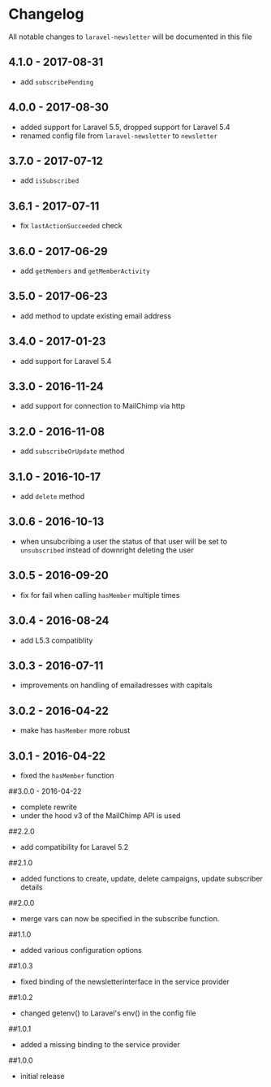 # Changelog

All notable changes to `laravel-newsletter` will be documented in this file

## 4.1.0 - 2017-08-31

- add `subscribePending`

## 4.0.0 - 2017-08-30

- added support for Laravel 5.5, dropped support for Laravel 5.4
- renamed config file from `laravel-newsletter` to `newsletter`

## 3.7.0 - 2017-07-12

- add `isSubscribed`

## 3.6.1 - 2017-07-11

- fix `lastActionSucceeded` check

## 3.6.0 - 2017-06-29

- add `getMembers` and `getMemberActivity`

## 3.5.0 - 2017-06-23

- add method to update existing email address

## 3.4.0 - 2017-01-23

- add support for Laravel 5.4

## 3.3.0 - 2016-11-24

- add support for connection to MailChimp via http

## 3.2.0 - 2016-11-08

- add `subscribeOrUpdate` method

## 3.1.0 - 2016-10-17

- add `delete` method

## 3.0.6 - 2016-10-13

- when unsubcribing a user the status of that user will be set to `unsubscribed` instead of downright deleting the user

## 3.0.5 - 2016-09-20

- fix for fail when calling `hasMember` multiple times

## 3.0.4 - 2016-08-24

- add L5.3 compatiblity 

## 3.0.3 - 2016-07-11
- improvements on handling of emailadresses with capitals

## 3.0.2 - 2016-04-22
- make has `hasMember` more robust

## 3.0.1 - 2016-04-22
- fixed the `hasMember` function

##3.0.0 - 2016-04-22
- complete rewrite
- under the hood v3 of the MailChimp API is used

##2.2.0
- add compatibility for Laravel 5.2

##2.1.0
- added functions to create, update, delete campaigns, update subscriber details

##2.0.0
- merge vars can now be specified in the subscribe function.

##1.1.0
- added various configuration options

##1.0.3
- fixed binding of the newsletterinterface in the service provider

##1.0.2
- changed getenv() to Laravel's env() in the config file

##1.0.1
- added a missing binding to the service provider

##1.0.0

- initial release

